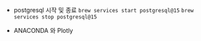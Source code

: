 - postgresql 시작 및 종료
	`brew services start postgresql@15`
	`brew services stop postgresql@15`

- ANACONDA 와 Plotly